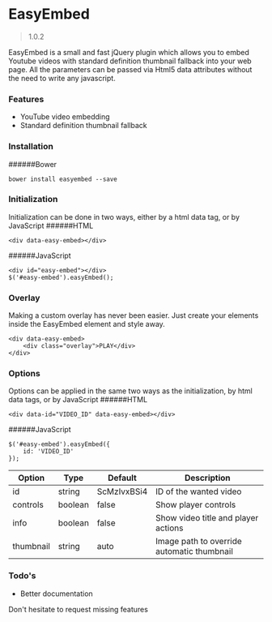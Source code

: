 # EasyEmbed
> 1.0.2

EasyEmbed is a small and fast jQuery plugin which allows you to embed Youtube videos with standard definition thumbnail fallback into your web page. All the parameters can be passed via Html5 data attributes without the need to write any javascript.

### Features
  - YouTube video embedding
  - Standard definition thumbnail fallback

### Installation
######Bower
```
bower install easyembed --save
```

### Initialization
Initialization can be done in two ways, either by a html data tag, or by JavaScript
######HTML
```
<div data-easy-embed></div>
```

######JavaScript
```
<div id="easy-embed"></div>
$('#easy-embed').easyEmbed();
```

### Overlay
Making a custom overlay has never been easier. Just create your elements inside the EasyEmbed element and style away.
```
<div data-easy-embed>
    <div class="overlay">PLAY</div>
</div>
```

### Options
Options can be applied in the same two ways as the initialization, by html data tags, or by JavaScript
######HTML
```
<div data-id="VIDEO_ID" data-easy-embed></div>
```

######JavaScript
```
$('#easy-embed').easyEmbed({
    id: 'VIDEO_ID'
});
```
Option | Type | Default | Description
------ | ---- | ------- | -----------
id | string | ScMzIvxBSi4 | ID of the wanted video
controls | boolean | false | Show player controls
info | boolean | false | Show video title and player actions
thumbnail | string | auto | Image path to override automatic thumbnail


### Todo's
* Better documentation

Don't hesitate to request missing features